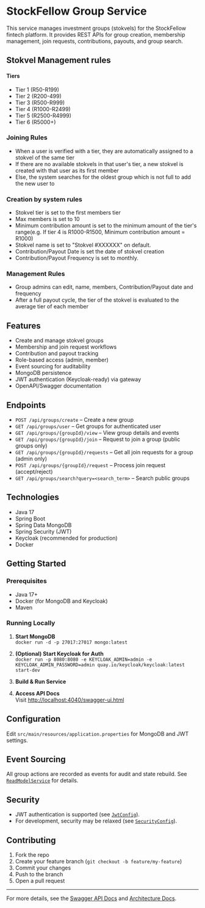 # StockFellow Group Service

This service manages investment groups (stokvels) for the StockFellow fintech platform. It provides REST APIs for group creation, membership management, join requests, contributions, payouts, and group search.

## Stokvel Management rules

#### Tiers
- Tier 1 (R50-R199)
- Tier 2 (R200-499)
- Tier 3 (R500-R999)
- Tier 4 (R1000-R2499)
- Tier 5 (R2500-R4999)
- Tier 6 (R5000+)

### Joining Rules
- When a user is verified with a tier, they are automatically assigned to a stokvel of the same tier
- If there are no available stokvels in that user's tier, a new stokvel is created with that user as its first member
- Else, the system searches for the oldest group which is not full to add the new user to 
### Creation by system rules
- Stokvel tier is set to the first members tier
- Max members is set to 10
- Minimum contribution amount is set to the minimum amount of the tier's range(e.g. If tier 4 is R1000-R1500, Minimum contribution amount = R1000)
- Stokvel name is set to "Stokvel #XXXXXX" on default.
- Contribution/Payout Date is set the date of stokvel creation
- Contribution/Payout Frequency is set to monthly.
### Management Rules
- Group admins can edit, name, members, Contribution/Payout date and frequency
- After a full payout cycle, the tier of the stokvel is evaluated to the average tier of each member


## Features

- Create and manage stokvel groups
- Membership and join request workflows
- Contribution and payout tracking
- Role-based access (admin, member)
- Event sourcing for auditability
- MongoDB persistence
- JWT authentication (Keycloak-ready) via gateway
- OpenAPI/Swagger documentation

## Endpoints

- `POST /api/groups/create` – Create a new group
- `GET /api/groups/user` – Get groups for authenticated user
- `GET /api/groups/{groupId}/view` – View group details and events
- `GET /api/groups/{groupId}/join` – Request to join a group (public groups only)
- `GET /api/groups/{groupId}/requests` – Get all join requests for a group (admin only)
- `POST /api/groups/{groupId}/request` – Process join request (accept/reject)
- `GET /api/groups/search?query=<search_term>` – Search public groups

## Technologies

- Java 17
- Spring Boot
- Spring Data MongoDB
- Spring Security (JWT)
- Keycloak (recommended for production)
- Docker

## Getting Started

### Prerequisites

- Java 17+
- Docker (for MongoDB and Keycloak)
- Maven

### Running Locally

1. **Start MongoDB**  
   `docker run -d -p 27017:27017 mongo:latest`

2. **(Optional) Start Keycloak for Auth**  
   `docker run -p 8080:8080 -e KEYCLOAK_ADMIN=admin -e KEYCLOAK_ADMIN_PASSWORD=admin quay.io/keycloak/keycloak:latest start-dev`

3. **Build & Run Service**  
4. **Access API Docs**  
Visit [http://localhost:4040/swagger-ui.html](http://localhost:8081/swagger-ui.html)

## Configuration

Edit `src/main/resources/application.properties` for MongoDB and JWT settings.

## Event Sourcing

All group actions are recorded as events for audit and state rebuild. See [`ReadModelService`](src/main/java/com/stockfellow/groupservice/service/ReadModelService.java) for details.

## Security

- JWT authentication is supported (see [`JwtConfig`](src/main/java/com/stockfellow/groupservice/config/JwtConfig.java)).
- For development, security may be relaxed (see [`SecurityConfig`](src/main/java/com/stockfellow/groupservice/config/SecurityConfig.java)).

## Contributing

1. Fork the repo
2. Create your feature branch (`git checkout -b feature/my-feature`)
3. Commit your changes
4. Push to the branch
5. Open a pull request


---

For more details, see the [Swagger API Docs](../../swagger_api_docs.md) and [Architecture Docs](../../docs/architecture/).